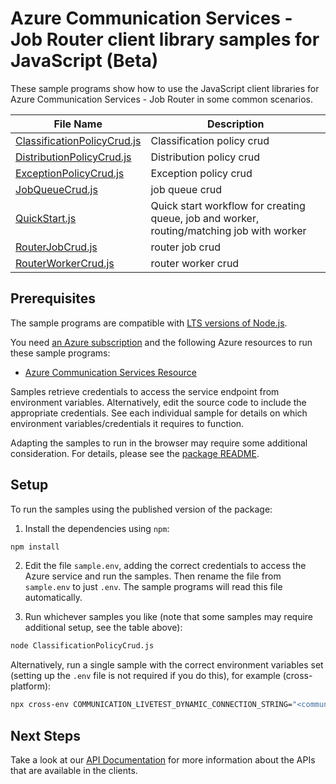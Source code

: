 # Azure Communication Services - Job Router client library samples for JavaScript (Beta)

These sample programs show how to use the JavaScript client libraries for Azure Communication Services - Job Router in some common scenarios.

| **File Name**                                           | **Description**                                                                           |
| ------------------------------------------------------- | ----------------------------------------------------------------------------------------- |
| [ClassificationPolicyCrud.js][classificationpolicycrud] | Classification policy crud                                                                |
| [DistributionPolicyCrud.js][distributionpolicycrud]     | Distribution policy crud                                                                  |
| [ExceptionPolicyCrud.js][exceptionpolicycrud]           | Exception policy crud                                                                     |
| [JobQueueCrud.js][jobqueuecrud]                         | job queue crud                                                                            |
| [QuickStart.js][quickstart]                             | Quick start workflow for creating queue, job and worker, routing/matching job with worker |
| [RouterJobCrud.js][routerjobcrud]                       | router job crud                                                                           |
| [RouterWorkerCrud.js][routerworkercrud]                 | router worker crud                                                                        |

## Prerequisites

The sample programs are compatible with [LTS versions of Node.js](https://nodejs.org/about/releases/).

You need [an Azure subscription][freesub] and the following Azure resources to run these sample programs:

- [Azure Communication Services Resource][createinstance_azurecommunicationservicesresource]

Samples retrieve credentials to access the service endpoint from environment variables. Alternatively, edit the source code to include the appropriate credentials. See each individual sample for details on which environment variables/credentials it requires to function.

Adapting the samples to run in the browser may require some additional consideration. For details, please see the [package README][package].

## Setup

To run the samples using the published version of the package:

1. Install the dependencies using `npm`:

```bash
npm install
```

2. Edit the file `sample.env`, adding the correct credentials to access the Azure service and run the samples. Then rename the file from `sample.env` to just `.env`. The sample programs will read this file automatically.

3. Run whichever samples you like (note that some samples may require additional setup, see the table above):

```bash
node ClassificationPolicyCrud.js
```

Alternatively, run a single sample with the correct environment variables set (setting up the `.env` file is not required if you do this), for example (cross-platform):

```bash
npx cross-env COMMUNICATION_LIVETEST_DYNAMIC_CONNECTION_STRING="<communication livetest dynamic connection string>" node ClassificationPolicyCrud.js
```

## Next Steps

Take a look at our [API Documentation][apiref] for more information about the APIs that are available in the clients.

[classificationpolicycrud]: https://github.com/Azure/azure-sdk-for-js/blob/main/sdk/communication/communication-job-router/samples/v1-beta/javascript/ClassificationPolicyCrud.js
[distributionpolicycrud]: https://github.com/Azure/azure-sdk-for-js/blob/main/sdk/communication/communication-job-router/samples/v1-beta/javascript/DistributionPolicyCrud.js
[exceptionpolicycrud]: https://github.com/Azure/azure-sdk-for-js/blob/main/sdk/communication/communication-job-router/samples/v1-beta/javascript/ExceptionPolicyCrud.js
[jobqueuecrud]: https://github.com/Azure/azure-sdk-for-js/blob/main/sdk/communication/communication-job-router/samples/v1-beta/javascript/JobQueueCrud.js
[quickstart]: https://github.com/Azure/azure-sdk-for-js/blob/main/sdk/communication/communication-job-router/samples/v1-beta/javascript/QuickStart.js
[routerjobcrud]: https://github.com/Azure/azure-sdk-for-js/blob/main/sdk/communication/communication-job-router/samples/v1-beta/javascript/RouterJobCrud.js
[routerworkercrud]: https://github.com/Azure/azure-sdk-for-js/blob/main/sdk/communication/communication-job-router/samples/v1-beta/javascript/RouterWorkerCrud.js
[apiref]: https://docs.microsoft.com/javascript/api/@azure/communication-job-router
[freesub]: https://azure.microsoft.com/free/
[createinstance_azurecommunicationservicesresource]: https://docs.microsoft.com/azure/communication-services/quickstarts/create-communication-resource
[package]: https://github.com/Azure/azure-sdk-for-js/tree/main/sdk/communication/communication-job-router/README.md
